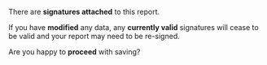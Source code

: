 There are __signatures attached__ to this report.

If you have __modified__ any data, any __currently valid__ signatures will cease to be valid and your report may need to be re-signed.

Are you happy to __proceed__ with saving?